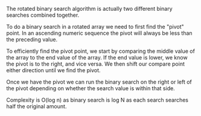 The rotated binary search algorithm is actually two different binary searches
combined together. 

To do a binary search in a rotated array we need to first find the "pivot" point.
In an ascending numeric sequence the pivot will always be less than the preceding 
value. 

To efficiently find the pivot point, we start by comparing the middle value
of the array to the end value of the array. If the end value is lower, we know the
pivot is to the right, and vice versa. We then shift our compare point
either direction until we find the pivot.

Once we have the pivot we can run the binary search on the right or left of the 
pivot depending on whether the search value is within that side.


Complexity is O(log n) as binary search is log N as each search searches
half the original amount.

